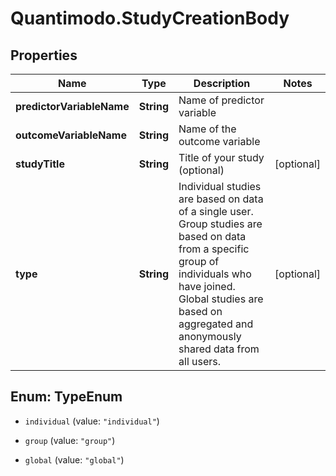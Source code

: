 # Quantimodo.StudyCreationBody

## Properties
Name | Type | Description | Notes
------------ | ------------- | ------------- | -------------
**predictorVariableName** | **String** | Name of predictor variable | 
**outcomeVariableName** | **String** | Name of the outcome variable | 
**studyTitle** | **String** | Title of your study (optional) | [optional] 
**type** | **String** | Individual studies are based on data of a single user. Group studies are based on data from a specific group of individuals who have joined.  Global studies are based on aggregated and anonymously shared data from all users. | [optional] 


<a name="TypeEnum"></a>
## Enum: TypeEnum


* `individual` (value: `"individual"`)

* `group` (value: `"group"`)

* `global` (value: `"global"`)




